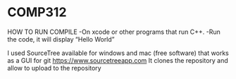 # COMP312


HOW TO RUN COMPILE
-On xcode or other programs that run C++. 
-Run the code, it will display “Hello World”

I used SourceTree available for windows and mac (free software) that works as a GUI for git
https://www.sourcetreeapp.com
It clones the repository and allow to upload to the repository

